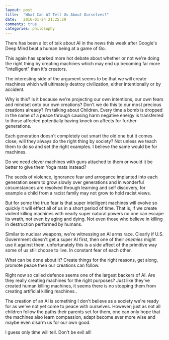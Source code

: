 ```yaml
---
layout: post
title:  "What Can AI Tell Us About Ourselves?"
date:   2016-01-24 21:25:29
comments: true
categories: philosophy
---
```


There has been a lot of talk about AI in the news this week after Google's Deep Mind beat a human being at a game of Go.

This again has sparked more hot debate about whether or not we're doing the right thing by creating machines which
may end up becoming far more "intelligent" than it's creators.

The interesting side of the argument seems to be that we will create machines which will ultimately destroy
civilization, either intentionally or by accident.

Why is this? Is it because we're projecting our own intentions, our own fears and mindset onto our own creations?
Don't we do this to our most precious creations already? I'm talking about Children. Every time a bomb is dropped in the
name of a peace through causing harm negative energy is transferred to those affected potentially having knock on
affects for further generations.

Each generation doesn't completely out smart the old one but it comes close, will they always do the right thing by
society? Not unless we teach them to do so and set the right examples. I believe the same would be for machines.

Do we need clever machines with guns attached to them or would it be better to give them Yoga mats instead?

The seeds of violence, ignorance fear and arrogance implanted into each generation seem to grow slowly over generations
and in wonderful circumstances are resolved through learning and self discovery, for example a child from a racist family may
not grow to hold racist views.

But for some the true fear is that super intelligent machines will evolve so quickly it will effect all of us in a
short period of time. That is, if we create violent killing machines with nearly super natural powers no one can escape its
wrath, not even by aging and dying. Not even those who believe in killing in destruction performed by humans.

Similar to nuclear weapons, we're witnessing an AI arms race. Clearly if U.S. Government doesn't get a super AI first,
then one of their *enemies* might use it against them, unfortunately this is a side affect of the primitive way some of
us still choose to live. In constant fear of each other.

What can be done about it? Create things for the right reasons, get along, promote peace then our creations can follow.

Right now so called  defence seems one of the largest backers of AI. Are they really creating machines for the right purposes?
Just like they've created human killing machines, it seems there is no stopping them from creating artificial killing machines..

The creation of an AI is something I don't believe as a society we're ready for as we've not yet come to peace with
ourselves. However; just as not all children follow the paths their parents set for them, one can only hope that the
machines also learn compassion, adapt become ever more wise and maybe even disarm us for our own good.

I guess only time will tell. Don't be evil all!
